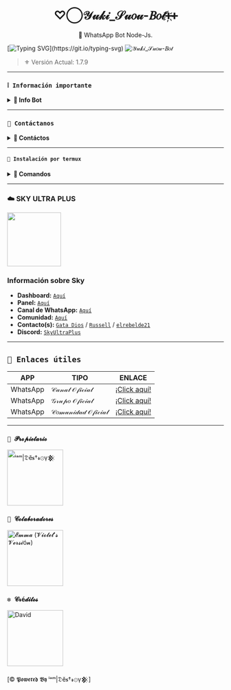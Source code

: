 <h1 align="center">♡⃝𝒴𝓊𝓀𝒾_𝒮𝓊𝑜𝓊-𝐵𝑜𝓉ᚐ҉ᚐ</h1>
 <p align="center">🌹 WhatsApp Bot Node-Js.</p>
</p>

  [![Typing SVG](https://readme-typing-svg.demolab.com?font=Fira+Code&pause=1000&color=FF0000&lines=𝐁𝐢𝐞𝐧𝐯𝐞𝐧𝐢𝐝𝐨+𝐚𝐥+𝐑𝐞𝐩𝐨𝐬𝐢𝐭𝐨𝐫𝐢𝐨+𝐎𝐟𝐢𝐜𝐢𝐚𝐥+𝐝𝐞;✨𝐘𝐮𝐤𝐢-𝐒𝐮𝐨𝐮-𝐁𝐨𝐭✨;𝐆𝐫𝐚𝐜𝐢𝐚𝐬+𝐩𝐨𝐫+𝐩𝐫𝐞𝐟𝐞𝐫𝐢𝐫𝐧𝐨𝐬;𝐂𝐫𝐞𝐚𝐝𝐨+𝐩𝐨𝐫+𝐈'𝐚𝐦|𝐃𝐞𝐬𝐭𝐫𝐨𝐲𒆜;✨+🌹🫦💖!!!)](https://git.io/typing-svg)
![𝒴𝓊𝓀𝒾_𝒮𝓊𝑜𝓊-𝐵𝑜𝓉](https://files.catbox.moe/om9jai.jpg)
> ⚜️ Versión Actual: 1.7.9 
---

### **`❕️ Información importante`**

<details>
 <summary><b> 🌷 Info Bot</b></summary>

* Este proyecto **no está afiliado de ninguna manera** con `WhatsApp`, `Inc. WhatsApp` es una marca registrada de `WhatsApp LLC`, y este bot es un **desarrollo independiente** que **no tiene ninguna relación oficial con la compañía**.

</details>

---

### **`💭 Contáctanos`**

<details>
<summary><b> 🌻 Contáctos</b></summary>

* thekingdestroy507@gmail.com
* https://wa.me/584120346669
* https://wa.me/584128382768

</details>

---

#### **`🚀 Instalación por termux`**

<details>
 <summary><b> 💫 Comandos</b></summary>

#### **✨ Instalación manual por termux**
> **Nota** Comandos para instalar de forma manual, Copia los códigos uno por uno, no los pegues todos juntos a la vez.

```bash
termux-setup-storage
```

```bash
apt update && apt upgrade && pkg install -y git nodejs ffmpeg imagemagick yarn
```

```bash
git clone https://github.com/The-King-Destroy/Yuki_Suou-Bot && cd Yuki_Suou-Bot
```

```bash
yarn install && npm install
```

```bash
npm start
```
> **Warning** Si aparece (Y/I/N/O/D/Z) [default=N] ? use la letra "y" + "ENTER" para continuar con la instalación 
---

#### 📁 INSTALACIÓN POR TERMUX - ARCHIVOS
> **Nota** Descargué y Descomprime
### [`Yuki_Suou-Bot ~ Archivos`](https://github.com/The-King-Destroy/Yuki_Suou-Bot/archive/refs/heads/master.zip)

```bash
termux-setup-storage
```

```bash
apt update && apt upgrade && pkg install -y git nodejs ffmpeg imagemagick yarn
```

```bash
cd storage/downloads/Yuki_Suou-Bot-master/Yuki_Suou-Bot-master 
```

```bash
yarn install
```

```bash
npm install
```

```bash
npm start
```
* #### APLICACIÓN RECOMENDADA PARA [`DESCOMPRIMIR`](https://play.google.com/store/apps/details?id=com.rarlab.rar)
* #### APLICACIÓN RECOMENDADA PARA EDITAR [`NÚMERO DE OWNER`](https://play.google.com/store/apps/details?id=com.rhmsoft.code)
> **Nota** Guardar los archivos en la ubicación: storage/downloads/Yuki_Suou-Bot-master/Yuki_Suou-Bot-master   
----
#### **🟢 Activar en caso de detenerse en termux**

Si después de instalar el bot en Termux se detiene (pantalla en blanco, pérdida de conexión a Internet, reinicio del dispositivo), sigue estos pasos:

1. Abre Termux y navega al directorio del bot:
    ```bash
    cd Yuki_Suou-Bot
    ```

2. Inicia el bot nuevamente:
    ```bash
    npm start
    ```

---

#### **⚜️ Obtener otro codigo qr en termux**

Si después de instalar el bot en Termux y iniciar la session del bot (el numero se va a soporte, se cierra la conexión o demorastes al conectar), sigue estos pasos:

1. Abre Termux y navega al directorio del bot:
    ```bash
    cd Yuki_Suou-Bot
    ```

2. Elimina la carpeta MiniSession:
    ```bash
    rm -rf YukiSession
    ```

3. Inicia el bot nuevamente:
    ```bash
    npm start
    ```

---

### **🤖 Para activar 24/7 (termux)**

> comando para obtener la bot 24/7 en termux

```bash
npm i -g pm2 && pm2 start index.js && pm2 save && pm2 logs
```

</details>

---

### ☁️ SKY ULTRA PLUS
<a href="https://dash.corinplus.com"><img src="https://qu.ax/zFzXF.png" height="125px"></a>
### Información sobre Sky
- **Dashboard:** [`Aquí`](https://dash.skyultraplus.com)
- **Panel:** [`Aquí`](https://panel.skyultraplus.com)
- **Canal de WhatsApp:** [`Aquí`](https://whatsapp.com/channel/0029VakUvreFHWpyWUr4Jr0g)
- **Comunidad:** [`Aquí`](https://chat.whatsapp.com/JPwcXvPEUwlEOyjI3BpYys)
- **Contacto(s):** [`Gata Dios`](https://wa.me/message/B3KTM5XN2JMRD1) / [`Russell`](https://api.whatsapp.com/send/?phone=15167096032&text&type=phone_number&app_absent=0) / [`elrebelde21`](https://facebook.com/elrebelde21)
- **Discord:** [`SkyUltraPlus`](https://discord.gg/Ph4eWsZ8)
----

## **`🔗 Enlaces útiles`**

| APP | TIPO | ENLACE |
|------|-------------|-------|
| WhatsApp | 𝒞𝒶𝓃𝒶𝓁 𝒪𝒻𝒾𝒸𝒾𝒶𝓁 | [¡Click aquí!](https://whatsapp.com/channel/0029VapSIvR5EjxsD1B7hU3T) |
| WhatsApp | 𝒢𝓇𝓊𝓅𝑜 𝒪𝒻𝒾𝒸𝒾𝒶𝓁 | [¡Click aquí!](https://chat.whatsapp.com/E78uEs2qJIE0apCLB7rSQZ) |
| WhatsApp | 𝒞𝑜𝓂𝓊𝓃𝒾𝒹𝒶𝒹 𝒪𝒻𝒾𝒸𝒾𝒶𝓁 | [¡Click aquí!](https://chat.whatsapp.com/BuLovToIxdiLeycG2d3xJN) |

---

### **`👑 𝓟𝓻𝓸𝓹𝓲𝓮𝓽𝓪𝓻𝓲𝓸`**
<a
href="https://github.com/The-King-Destroy"><img src="https://github.com/The-King-Destroy.png" width="130" height="130" alt="
ⁱᵃᵐ|𝔇ĕ𝐬†𝓻⊙γ𒆜"/></a>

### **`🌟 𝓒𝓸𝓵𝓪𝓫𝓸𝓻𝓪𝓭𝓸𝓻𝓮𝓼`**
<a
href="https://github.com/Elpapiema"><img
src="https://github.com/Elpapiema.png" widgh="130" height="130" alt="𝓔𝓶𝓶𝓪 (𝓥𝓲𝓸𝓵𝓮𝓽'𝓼 𝓥𝓮𝓻𝓼𝓲ó𝓷)"/></a>

### **`❇️ 𝓒𝓻é𝓭𝓲𝓽𝓸𝓼`**
<a
href="https://github.com/David-Chian"><img src="https://github.com/David-Chian.png" width="130" height="130" alt="David"/></a>

[© 𝕻𝖔𝖜𝖊𝖗𝖊𝖉 𝕭𝖞 ⁱᵃᵐ|𝔇ĕ𝐬†𝓻⊙γ𒆜]
